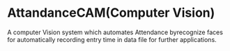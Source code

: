 # AttandanceCAM(Computer Vision)
A computer Vision system which automates Attendance byrecognize faces for automatically recording entry time in data file for further applications.

